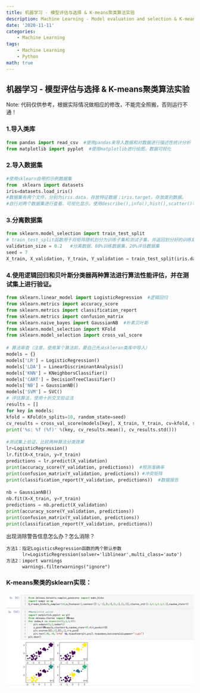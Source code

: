```yaml
---
title: 机器学习 - 模型评估与选择 & K-means聚类算法实验
description: Machine Learning - Model evaluation and selection & K-means clustering algorithm
date: '2020-11-11'
categories:
    - Machine Learning
tags:
    - Machine Learning
    - Python
math: true
---
```


## 机器学习 - 模型评估与选择 & K-means聚类算法实验

Note: 代码仅供参考，根据实际情况做相应的修改，不能完全照搬，否则运行不通！
### 1.导入类库
```python
from pandas import read_csv  #使用pandas来导入数据和对数据进行描述性统计分析
from matplotlib import pyplot  #使用matplotlib进行绘图，数据可视化
```
### 2.导入数据集
```python
#使用sklearn自带的示例数据集
from  sklearn import datasets 
iris=datasets.load_iris()
#数据集有两个文件，分别为iris.data，存放特征数据；iris.target，存放类别数据。
#自行对两个数据集进行查看、可视化显示。使用describe(),info(),hist(),scatter()等函数。
```
### 3.分离数据集
```python
from sklearn.model_selection import train_test_split
# train_test_split函数用于将矩阵随机划分为训练子集和测试子集，并返回划分好的训练集测试集样本和训练集测试集标签。
validation_size = 0.2   #分离数据，80%训练数据集，20%评估数据集
seed = 7
X_train, X_validation, Y_train, Y_validation = train_test_split(iris.data,iris.target, test_size=validation_size, random_state=seed)
```
### 4.使用逻辑回归和贝叶斯分类器两种算法进行算法性能评估，并在测试集上进行验证。
```python
from sklearn.linear_model import LogisticRegression  #逻辑回归
from sklearn.metrics import accuracy_score
from sklearn.metrics import classification_report
from sklearn.metrics import confusion_matrix
from sklearn.naive_bayes import GaussianNB  #朴素贝叶斯
from sklearn.model_selection import KFold
from sklearn.model_selection import cross_val_score

# 算法审查（注意，使用某个算法前，要自己先从skleran类库中导入）
models = {}
models['LR'] = LogisticRegression()
models['LDA'] = LinearDiscriminantAnalysis()
models['KNN'] = KNeighborsClassifier()
models['CART'] = DecisionTreeClassifier()
models['NB'] = GaussianNB()
models['SVM'] = SVC()
# 评估算法，使用十折交叉验证法
results = []
for key in models:
kfold = KFold(n_splits=10, random_state=seed)
cv_results = cross_val_score(models[key], X_train, Y_train, cv=kfold, scoring='accuracy')	results.append(cv_results)
print('%s: %f (%f)' %(key, cv_results.mean(), cv_results.std()))

#测试集上验证、比较两种算法分类效果
lr=LogisticRegression()
lr.fit(X=X_train, y=Y_train)
predictions = lr.predict(X_validation)
print(accuracy_score(Y_validation, predictions))  #预测准确率
print(confusion_matrix(Y_validation, predictions)) #冲突矩阵
print(classification_report(Y_validation, predictions))  #数据报告

nb = GaussianNB()
nb.fit(X=X_train, y=Y_train)
predictions = nb.predict(X_validation)
print(accuracy_score(Y_validation, predictions))
print(confusion_matrix(Y_validation, predictions))
print(classification_report(Y_validation, predictions))
```
出现消除警告信息怎么办？怎么消除？
```
方法1：指定LogisticsRegression函数的两个默认参数
      lr=LogisticRegression(solver='liblinear',multi_class='auto') 
方法2：import warnings
      warnings.filterwarnings("ignore")
```
### K-means聚类的sklearn实现：
![sklearn implementation of k-means clustering](https://raw.githubusercontent.com/JavenJin/blog-image/master/content/post/Campus%20Projects/Machine%20Learning/Model%20evaluation%20and%20selection%20%26%20K-means%20clustering%20algorithm/sklearn-implementation-of-k-means-clustering.png)